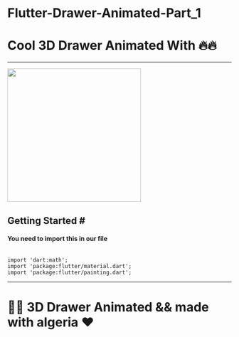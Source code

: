 # Flutter-Drawer-Animated-Part_1
<h1>Cool 3D Drawer Animated With 🔥🔥  </h1>
<hr>
<img src="https://user-images.githubusercontent.com/69757558/135276428-dfde4b57-da45-4618-b8ef-4d17e76c3fb7.png" width="300" />


<h2>Getting Started #</h2>
<h4>You need to import this in our file </h4>
<pre><code>
import 'dart:math';
import 'package:flutter/material.dart';
import 'package:flutter/painting.dart';
</code></pre>
 
 <hr>
 
<h1>
🐱‍👤 3D Drawer Animated && made with algeria ❤
</h1>
